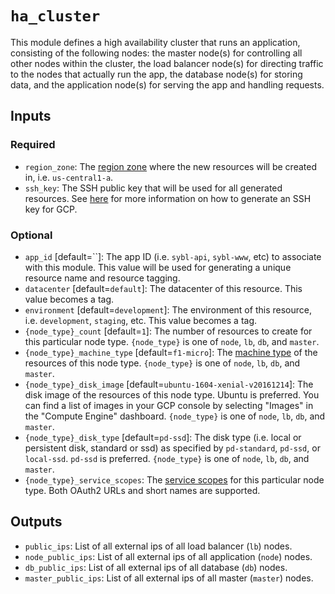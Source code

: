 # `ha_cluster`

This module defines a high availability cluster that runs an application, consisting of the following nodes: the master node(s) for controlling all other nodes within the cluster, the load balancer node(s) for directing traffic to the nodes that actually run the app, the database node(s) for storing data, and the application node(s) for serving the app and handling requests.

## Inputs

### Required

- `region_zone`: The [region zone](https://cloud.google.com/compute/docs/regions-zones/regions-zones) where the new resources will be created in, i.e. `us-central1-a`.
- `ssh_key`: The SSH public key that will be used for all generated resources. See [here](https://cloud.google.com/compute/docs/instances/adding-removing-ssh-keys) for more information on how to generate an SSH key for GCP.

### Optional

- `app_id` [default=``]: The app ID (i.e. `sybl-api`, `sybl-www`, etc) to associate with this module. This value will be used for generating a unique resource name and resource tagging.
- `datacenter` [default=`default`]: The datacenter of this resource. This value becomes a tag.
- `environment` [default=`development`]: The environment of this resource, i.e. `development`, `staging`, etc. This value becomes a tag.
- `{node_type}_count` [default=`1`]: The number of resources to create for this particular node type. `{node_type}` is one of `node`, `lb`, `db`, and `master`.
- `{node_type}_machine_type` [default=`f1-micro`]: The [machine type](https://cloud.google.com/compute/docs/machine-types) of the resources of this node type. `{node_type}` is one of `node`, `lb`, `db`, and `master`.
- `{node_type}_disk_image` [default=`ubuntu-1604-xenial-v20161214`]: The disk image of the resources of this node type. Ubuntu is preferred. You can find a list of images in your GCP console by selecting "Images" in the "Compute Engine" dashboard. `{node_type}` is one of `node`, `lb`, `db`, and `master`.
- `{node_type}_disk_type` [default=`pd-ssd`]: The disk type (i.e. local or persistent disk, standard or ssd) as specified by `pd-standard`, `pd-ssd`, or `local-ssd`. `pd-ssd` is preferred. `{node_type}` is one of `node`, `lb`, `db`, and `master`.
- `{node_type}_service_scopes`: The [service scopes](https://developers.google.com/identity/protocols/googlescopes) for this particular node type. Both OAuth2 URLs and short names are supported.

## Outputs

- `public_ips`: List of all external ips of all load balancer (`lb`) nodes.
- `node_public_ips`: List of all external ips of all application (`node`) nodes.
- `db_public_ips`: List of all external ips of all database (`db`) nodes.
- `master_public_ips`: List of all external ips of all master (`master`) nodes.
